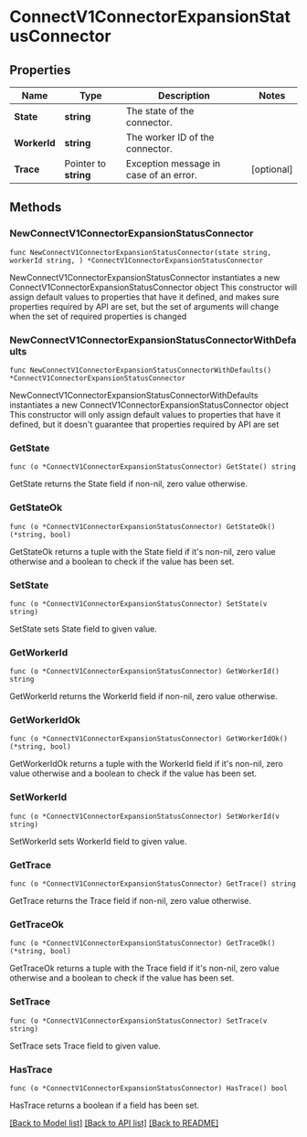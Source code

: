 # ConnectV1ConnectorExpansionStatusConnector

## Properties

Name | Type | Description | Notes
------------ | ------------- | ------------- | -------------
**State** | **string** | The state of the connector. | 
**WorkerId** | **string** | The worker ID of the connector. | 
**Trace** | Pointer to **string** | Exception message in case of an error. | [optional] 

## Methods

### NewConnectV1ConnectorExpansionStatusConnector

`func NewConnectV1ConnectorExpansionStatusConnector(state string, workerId string, ) *ConnectV1ConnectorExpansionStatusConnector`

NewConnectV1ConnectorExpansionStatusConnector instantiates a new ConnectV1ConnectorExpansionStatusConnector object
This constructor will assign default values to properties that have it defined,
and makes sure properties required by API are set, but the set of arguments
will change when the set of required properties is changed

### NewConnectV1ConnectorExpansionStatusConnectorWithDefaults

`func NewConnectV1ConnectorExpansionStatusConnectorWithDefaults() *ConnectV1ConnectorExpansionStatusConnector`

NewConnectV1ConnectorExpansionStatusConnectorWithDefaults instantiates a new ConnectV1ConnectorExpansionStatusConnector object
This constructor will only assign default values to properties that have it defined,
but it doesn't guarantee that properties required by API are set

### GetState

`func (o *ConnectV1ConnectorExpansionStatusConnector) GetState() string`

GetState returns the State field if non-nil, zero value otherwise.

### GetStateOk

`func (o *ConnectV1ConnectorExpansionStatusConnector) GetStateOk() (*string, bool)`

GetStateOk returns a tuple with the State field if it's non-nil, zero value otherwise
and a boolean to check if the value has been set.

### SetState

`func (o *ConnectV1ConnectorExpansionStatusConnector) SetState(v string)`

SetState sets State field to given value.


### GetWorkerId

`func (o *ConnectV1ConnectorExpansionStatusConnector) GetWorkerId() string`

GetWorkerId returns the WorkerId field if non-nil, zero value otherwise.

### GetWorkerIdOk

`func (o *ConnectV1ConnectorExpansionStatusConnector) GetWorkerIdOk() (*string, bool)`

GetWorkerIdOk returns a tuple with the WorkerId field if it's non-nil, zero value otherwise
and a boolean to check if the value has been set.

### SetWorkerId

`func (o *ConnectV1ConnectorExpansionStatusConnector) SetWorkerId(v string)`

SetWorkerId sets WorkerId field to given value.


### GetTrace

`func (o *ConnectV1ConnectorExpansionStatusConnector) GetTrace() string`

GetTrace returns the Trace field if non-nil, zero value otherwise.

### GetTraceOk

`func (o *ConnectV1ConnectorExpansionStatusConnector) GetTraceOk() (*string, bool)`

GetTraceOk returns a tuple with the Trace field if it's non-nil, zero value otherwise
and a boolean to check if the value has been set.

### SetTrace

`func (o *ConnectV1ConnectorExpansionStatusConnector) SetTrace(v string)`

SetTrace sets Trace field to given value.

### HasTrace

`func (o *ConnectV1ConnectorExpansionStatusConnector) HasTrace() bool`

HasTrace returns a boolean if a field has been set.


[[Back to Model list]](../README.md#documentation-for-models) [[Back to API list]](../README.md#documentation-for-api-endpoints) [[Back to README]](../README.md)


